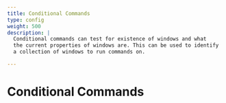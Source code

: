 ```yaml
---
title: Conditional Commands
type: config
weight: 500
description: |
  Conditional commands can test for existence of windows and what
  the current properties of windows are. This can be used to identify
  a collection of windows to run commands on.

---
```


# Conditional Commands


